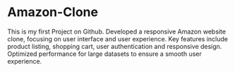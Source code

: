 # Amazon-Clone
This is my first Project on Github.
Developed a responsive Amazon website clone, focusing on user interface and user experience. Key
features include product listing, shopping cart, user authentication and responsive design. Optimized performance
for large datasets to ensure a smooth user experience.
